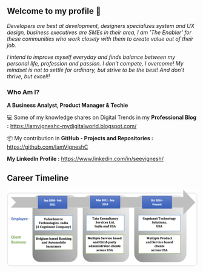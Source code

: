 ## Welcome to my profile 👋

_Developers are best at development, designers specializes system and UX design, business executives are SMEs in their area, I am 'The Enabler' for these communities who work closely with them to create value out of their job._ 

_I intend to improve myself everyday and finds balance between my personal life, profession and passion. I don't compete, I overcome! My mindset is not to settle for ordinary, but strive to be the best! And don't thrive, but excel!!_


### Who Am I? 

**A Business Analyst, Product Manager & Techie**


💻 Some of my knowledge shares on Digital Trends in my **Professional Blog :** https://iamvigneshc-mydigitalworld.blogspot.com/


📦 My contribution in **GitHub - Projects and Repositories :** https://github.com/IamVigneshC


**My LinkedIn Profile :** https://www.linkedin.com/in/seevignesh/


## Career Timeline


![Image of Career](https://github.com/IamVigneshC/IamVigneshC.github.io/blob/main/about/Career.png)



